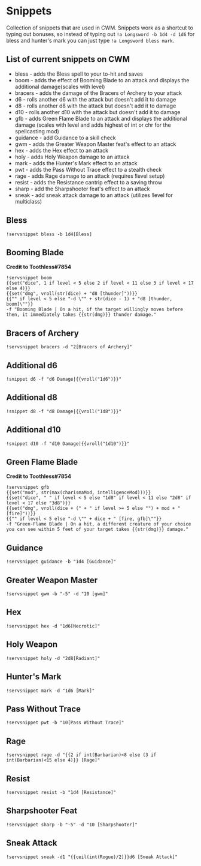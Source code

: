 # Snippets

Collection of snippets that are used in CWM. Snippets work as a shortcut to typing out bonuses, so instead of typing out `!a Longsword -b 1d4 -d 1d6` for bless and hunter's mark you can just type `!a Longsword bless mark`.

## List of current snippets on CWM
* bless - adds the Bless spell to your to-hit and saves
* boom - adds the effect of Booming Blade to an attack and displays the additional damage(scales with level)
* bracers - adds the damage of the Bracers of Archery to your attack
* d6 - rolls another d6 with the attack but doesn't add it to damage
* d8 - rolls another d8 with the attack but doesn't add it to damage
* d10 - rolls another d10 with the attack but doesn't add it to damage
* gfb - adds Green Flame Blade to an attack and displays the additional damage (scales with level and adds highest of int or chr for the spellcasting mod)
* guidance - add Guidance to a skill check
* gwm - adds the Greater Weapon Master feat's effect to an attack
* hex - adds the Hex effect to an attack
* holy - adds Holy Weapon damage to an attack
* mark - adds the Hunter's Mark effect to an attack
* pwt - adds the Pass Without Trace effect to a stealth check
* rage - adds Rage damage to an attack (requires !level setup)
* resist - adds the Resistance cantrip effect to a saving throw
* sharp - add the Sharpshooter feat's effect to an attack
* sneak - add sneak attack damage to an attack (utilizes !level for multiclass)




## Bless
```GN
!servsnippet bless -b 1d4[Bless]
```

## Booming Blade
**Credit to Toothless#7854**
```GN
!servsnippet boom
{{set("dice", 1 if level < 5 else 2 if level < 11 else 3 if level < 17 else 4)}}
{{set("dmg", vroll(str(dice) + "d8 [thunder]"))}}
{{"" if level < 5 else "-d \"" + str(dice - 1) + "d8 [thunder, boom]\""}}
-f "Booming Blade | On a hit, if the target willingly moves before then, it immediately takes {{str(dmg)}} thunder damage."
```

## Bracers of Archery
```GN
!servsnippet bracers -d "2[Bracers of Archery]"
```

## Additional d6
```GN
!snippet d6 -f "d6 Damage|{{vroll("1d6")}}"
```

## Additional d8
```GN
!snippet d8 -f "d8 Damage|{{vroll("1d8")}}"
```

## Additional d10
```GN
!snippet d10 -f "d10 Damage|{{vroll("1d10")}}"
```

## Green Flame Blade
**Credit to Toothless#7854**
```GN
!servsnippet gfb
{{set("mod", str(max(charismaMod, intelligenceMod)))}}
{{set("dice", " " if level < 5 else "1d8" if level < 11 else "2d8" if level < 17 else "3d8")}}
{{set("dmg", vroll(dice + (" + " if level >= 5 else "") + mod + " [fire]"))}}
{{"" if level < 5 else "-d \"" + dice + " [fire, gfb]\""}}
-f "Green-Flame Blade | On a hit, a different creature of your choice you can see within 5 feet of your target takes {{str(dmg)}} damage."
```

## Guidance
```GN
!servsnippet guidance -b "1d4 [Guidance]"
```

## Greater Weapon Master
```GN
!servsnippet gwm -b "-5" -d "10 [gwm]"
```

## Hex
```GN
!servsnippet hex -d "1d6[Necrotic]"
```

## Holy Weapon
```GN
!servsnippet holy -d "2d8[Radiant]"
```

## Hunter's Mark
```GN
!servsnippet mark -d "1d6 [Mark]"
```

## Pass Without Trace
```GN
!servsnippet pwt -b "10[Pass Without Trace]"
```

## Rage
```GN
!servsnippet rage -d "{{2 if int(Barbarian)<8 else (3 if int(Barbarian)<15 else 4)}} [Rage]"
```

## Resist
```GN
!servsnippet resist -b "1d4 [Resistance]"
```

## Sharpshooter Feat
```GN
!servsnippet sharp -b "-5" -d "10 [Sharpshooter]"
```

## Sneak Attack
```GN
!servsnippet sneak -d1 "{{ceil(int(Rogue)/2)}}d6 [Sneak Attack]"
```
